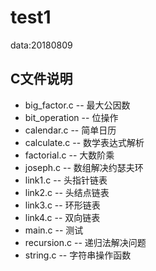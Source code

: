 # test1
data:20180809

## C文件说明
 - big_factor.c
 -- 最大公因数
 - bit_operation
 -- 位操作 
 - calendar.c
 -- 简单日历
 - calculate.c
 -- 数学表达式解析
 - factorial.c
 -- 大数阶乘
 - joseph.c
 -- 数组解决约瑟夫环
 - link1.c
 -- 头指针链表
 - link2.c
 -- 头结点链表
 - link3.c
 -- 环形链表
 - link4.c
 -- 双向链表
 - main.c
 -- 测试
 - recursion.c
 -- 递归法解决问题
 - string.c
 -- 字符串操作函数
